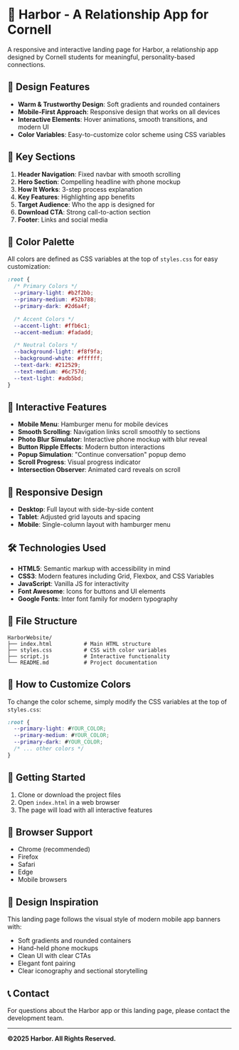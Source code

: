 # 🌊 Harbor - A Relationship App for Cornell

A responsive and interactive landing page for Harbor, a relationship app designed by Cornell students for meaningful, personality-based connections.

## 🎨 Design Features

- **Warm & Trustworthy Design**: Soft gradients and rounded containers
- **Mobile-First Approach**: Responsive design that works on all devices
- **Interactive Elements**: Hover animations, smooth transitions, and modern UI
- **Color Variables**: Easy-to-customize color scheme using CSS variables

## 🎯 Key Sections

1. **Header Navigation**: Fixed navbar with smooth scrolling
2. **Hero Section**: Compelling headline with phone mockup
3. **How It Works**: 3-step process explanation
4. **Key Features**: Highlighting app benefits
5. **Target Audience**: Who the app is designed for
6. **Download CTA**: Strong call-to-action section
7. **Footer**: Links and social media

## 🎨 Color Palette

All colors are defined as CSS variables at the top of `styles.css` for easy customization:

```css
:root {
  /* Primary Colors */
  --primary-light: #b2f2bb;
  --primary-medium: #52b788;
  --primary-dark: #2d6a4f;

  /* Accent Colors */
  --accent-light: #ffb6c1;
  --accent-medium: #fadadd;

  /* Neutral Colors */
  --background-light: #f8f9fa;
  --background-white: #ffffff;
  --text-dark: #212529;
  --text-medium: #6c757d;
  --text-light: #adb5bd;
}
```

## 🚀 Interactive Features

- **Mobile Menu**: Hamburger menu for mobile devices
- **Smooth Scrolling**: Navigation links scroll smoothly to sections
- **Photo Blur Simulator**: Interactive phone mockup with blur reveal
- **Button Ripple Effects**: Modern button interactions
- **Popup Simulation**: "Continue conversation" popup demo
- **Scroll Progress**: Visual progress indicator
- **Intersection Observer**: Animated card reveals on scroll

## 📱 Responsive Design

- **Desktop**: Full layout with side-by-side content
- **Tablet**: Adjusted grid layouts and spacing
- **Mobile**: Single-column layout with hamburger menu

## 🛠️ Technologies Used

- **HTML5**: Semantic markup with accessibility in mind
- **CSS3**: Modern features including Grid, Flexbox, and CSS Variables
- **JavaScript**: Vanilla JS for interactivity
- **Font Awesome**: Icons for buttons and UI elements
- **Google Fonts**: Inter font family for modern typography

## 📁 File Structure

```
HarborWebsite/
├── index.html          # Main HTML structure
├── styles.css          # CSS with color variables
├── script.js           # Interactive functionality
└── README.md           # Project documentation
```

## 🎯 How to Customize Colors

To change the color scheme, simply modify the CSS variables at the top of `styles.css`:

```css
:root {
  --primary-light: #YOUR_COLOR;
  --primary-medium: #YOUR_COLOR;
  --primary-dark: #YOUR_COLOR;
  /* ... other colors */
}
```

## 🚀 Getting Started

1. Clone or download the project files
2. Open `index.html` in a web browser
3. The page will load with all interactive features

## 📱 Browser Support

- Chrome (recommended)
- Firefox
- Safari
- Edge
- Mobile browsers

## 🎨 Design Inspiration

This landing page follows the visual style of modern mobile app banners with:

- Soft gradients and rounded containers
- Hand-held phone mockups
- Clean UI with clear CTAs
- Elegant font pairing
- Clear iconography and sectional storytelling

## 📞 Contact

For questions about the Harbor app or this landing page, please contact the development team.

---

**©2025 Harbor. All Rights Reserved.**

